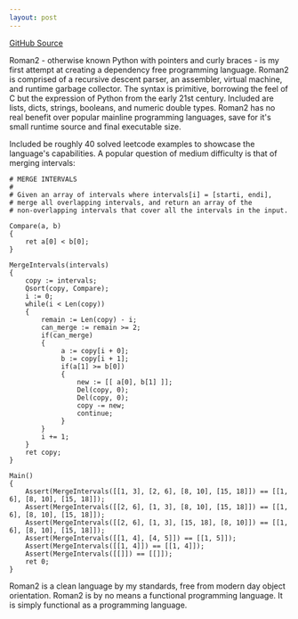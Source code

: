```yaml
---
layout: post
---
```


[GitHub Source](https://github.com/glouw/rr)

Roman2 - otherwise known Python with pointers and curly braces -
is my first attempt at creating a dependency free programming
language. Roman2 is comprised of a recursive descent parser, an
assembler, virtual machine, and runtime garbage collector. The
syntax is primitive, borrowing the feel of C but the expression
of Python from the early 21st century. Included are lists, dicts,
strings, booleans, and numeric double types. Roman2 has no real
benefit over popular mainline programming languages, save for
it's small runtime source and final executable size.

Included be roughly 40 solved leetcode examples to showcase the
language's capabilities. A popular question of medium difficulty
is that of merging intervals:

    # MERGE INTERVALS
    #
    # Given an array of intervals where intervals[i] = [starti, endi],
    # merge all overlapping intervals, and return an array of the
    # non-overlapping intervals that cover all the intervals in the input.
    
    Compare(a, b)
    {
        ret a[0] < b[0];
    }
    
    MergeIntervals(intervals)
    {
        copy := intervals;
        Qsort(copy, Compare);
        i := 0;
        while(i < Len(copy))
        {
            remain := Len(copy) - i;
            can_merge := remain >= 2;
            if(can_merge)
            {
                 a := copy[i + 0];
                 b := copy[i + 1];
                 if(a[1] >= b[0])
                 {
                     new := [[ a[0], b[1] ]];
                     Del(copy, 0);
                     Del(copy, 0);
                     copy -= new;
                     continue;
                 }
            }
            i += 1;
        }
        ret copy;
    }
    
    Main()
    {
        Assert(MergeIntervals([[1, 3], [2, 6], [8, 10], [15, 18]]) == [[1, 6], [8, 10], [15, 18]]);
        Assert(MergeIntervals([[2, 6], [1, 3], [8, 10], [15, 18]]) == [[1, 6], [8, 10], [15, 18]]);
        Assert(MergeIntervals([[2, 6], [1, 3], [15, 18], [8, 10]]) == [[1, 6], [8, 10], [15, 18]]);
        Assert(MergeIntervals([[1, 4], [4, 5]]) == [[1, 5]]);
        Assert(MergeIntervals([[1, 4]]) == [[1, 4]]);
        Assert(MergeIntervals([[]]) == [[]]);
        ret 0;
    }

Roman2 is a clean language by my standards, free from modern day object orientation.
Roman2 is by no means a functional programming language. It is simply functional
as a programming language.

